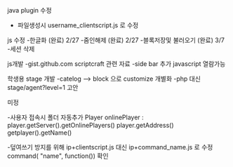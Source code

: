 java plugin 수정
- 파일생성시 username_clientscript.js 로 수정

js 수정
-한글화 (완료) 2/27
-줌인해제 (완료) 2/27
-블록저장및 불러오기 (완료) 3/7
-세션 삭제

js개발
-gist.github.com scriptcraft 관련 자료
-side bar 추가
javascript 열람가능

학생용 stage 개발
-catelog --> block 으로 customize
<block></block>개별화
-php 대신 stage/agent?level=1 고안



미정

-사용자 접속시 폴더 자동추가 
Player onlinePlayer : player.getServer().getOnlinePlayers()
player.getAddress()
getplayer().getName()

-덮여쓰기 방지를 위해 ip+clientscript.js 대신 ip+command_name.js 로 수정
command( "name", function()) 확인





